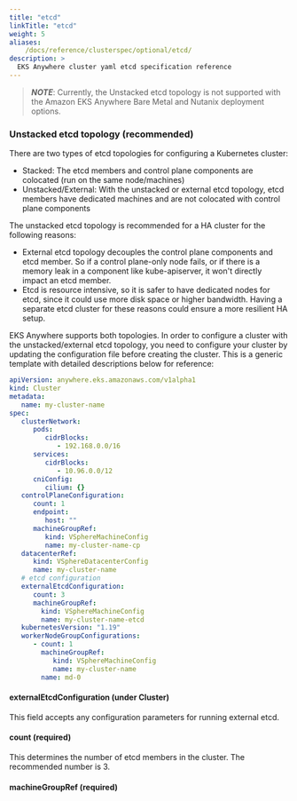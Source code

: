 ```yaml
---
title: "etcd"
linkTitle: "etcd"
weight: 5
aliases:
    /docs/reference/clusterspec/optional/etcd/
description: >
  EKS Anywhere cluster yaml etcd specification reference
---
```


  >**_NOTE_**: Currently, the Unstacked etcd topology is not supported with the Amazon EKS Anywhere Bare Metal and Nutanix deployment options.

### Unstacked etcd topology (recommended)
There are two types of etcd topologies for configuring a Kubernetes cluster:  

* Stacked: The etcd members and control plane components are colocated (run on the same node/machines)
* Unstacked/External: With the unstacked or external etcd topology, etcd members have dedicated machines and are not colocated with control plane components

The unstacked etcd topology is recommended for a HA cluster for the following reasons:  
  
* External etcd topology decouples the control plane components and etcd member.
So if a control plane-only node fails, or if there is a memory leak in a component like kube-apiserver, it won't directly impact an etcd member.
* Etcd is resource intensive, so it is safer to have dedicated nodes for etcd, since it could use more disk space or higher bandwidth.
Having a separate etcd cluster for these reasons could ensure a more resilient HA setup.

EKS Anywhere supports both topologies.
In order to configure a cluster with the unstacked/external etcd topology, you need to configure your cluster by updating the configuration file before creating the cluster.
This is a generic template with detailed descriptions below for reference:
```yaml
apiVersion: anywhere.eks.amazonaws.com/v1alpha1
kind: Cluster
metadata:
   name: my-cluster-name
spec:
   clusterNetwork:
      pods:
         cidrBlocks:
            - 192.168.0.0/16
      services:
         cidrBlocks:
            - 10.96.0.0/12
      cniConfig:
         cilium: {}
   controlPlaneConfiguration:
      count: 1
      endpoint:
         host: ""
      machineGroupRef:
         kind: VSphereMachineConfig
         name: my-cluster-name-cp
   datacenterRef:
      kind: VSphereDatacenterConfig
      name: my-cluster-name
   # etcd configuration
   externalEtcdConfiguration:
      count: 3
      machineGroupRef:
        kind: VSphereMachineConfig
        name: my-cluster-name-etcd
   kubernetesVersion: "1.19"
   workerNodeGroupConfigurations:
      - count: 1
        machineGroupRef:
           kind: VSphereMachineConfig
           name: my-cluster-name
        name: md-0
```
#### externalEtcdConfiguration (under Cluster)
This field accepts any configuration parameters for running external etcd.

#### count (required)
This determines the number of etcd members in the cluster.
The recommended number is 3.

#### machineGroupRef (required)

